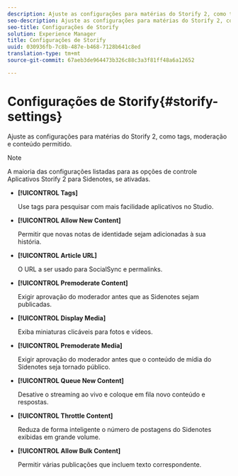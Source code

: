 ```yaml
---
description: Ajuste as configurações para matérias do Storify 2, como tags, moderação e conteúdo permitido.
seo-description: Ajuste as configurações para matérias do Storify 2, como tags, moderação e conteúdo permitido.
seo-title: Configurações de Storify
solution: Experience Manager
title: Configurações de Storify
uuid: 030936fb-7c8b-487e-b468-7128b641c8ed
translation-type: tm+mt
source-git-commit: 67aeb3de964473b326c88c3a3f81ff48a6a12652

---
```



# Configurações de Storify{#storify-settings}

Ajuste as configurações para matérias do Storify 2, como tags, moderação e conteúdo permitido.

>[!NOTE]
>
>A maioria das configurações listadas para as opções de controle Aplicativos Storify 2 para Sidenotes, se ativadas.

* **[!UICONTROL Tags]**

   Use tags para pesquisar com mais facilidade aplicativos no Studio.

* **[!UICONTROL Allow New Content]**

   Permitir que novas notas de identidade sejam adicionadas à sua história.

* **[!UICONTROL Article URL]**

   O URL a ser usado para SocialSync e permalinks.

* **[!UICONTROL Premoderate Content]**

   Exigir aprovação do moderador antes que as Sidenotes sejam publicadas.

* **[!UICONTROL Display Media]**

   Exiba miniaturas clicáveis para fotos e vídeos.

* **[!UICONTROL Premoderate Media]**

   Exigir aprovação do moderador antes que o conteúdo de mídia do Sidenotes seja tornado público.

* **[!UICONTROL Queue New Content]**

   Desative o streaming ao vivo e coloque em fila novo conteúdo e respostas.

* **[!UICONTROL Throttle Content]**

   Reduza de forma inteligente o número de postagens do Sidenotes exibidas em grande volume.

* **[!UICONTROL Allow Bulk Content]**

   Permitir várias publicações que incluem texto correspondente.

